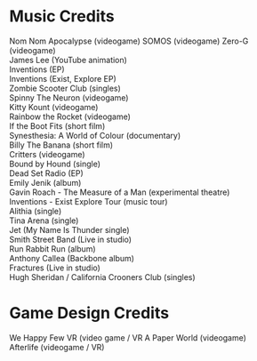 # Music Credits

Nom Nom Apocalypse (videogame)
SOMOS (videogame)
Zero-G (videogame)  
James Lee (YouTube animation)  
Inventions (EP)  
Inventions (Exist, Explore EP)  
Zombie Scooter Club (singles)  
Spinny The Neuron (videogame)  
Kitty Kount (videogame)  
Rainbow the Rocket (videogame)  
If the Boot Fits (short film)  
Synesthesia: A World of Colour (documentary)  
Billy The Banana (short film)  
Critters (videogame)  
Bound by Hound (single)  
Dead Set Radio (EP)  
Emily Jenik (album)  
Gavin Roach - The Measure of a Man (experimental theatre)   
Inventions - Exist Explore Tour (music tour)  
Alithia (single)  
Tina Arena (single)  
Jet (My Name Is Thunder single)  
Smith Street Band (Live in studio)  
Run Rabbit Run (album)  
Anthony Callea  (Backbone album)  
Fractures (Live in studio)   
Hugh Sheridan / California Crooners Club (singles)  

# Game Design Credits

We Happy Few VR (video game / VR
A Paper World (videogame)  
Afterlife (videogame / VR)  

